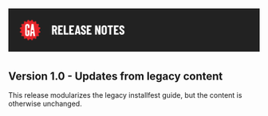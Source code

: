 # ![Release Notes](../assets/release-notes.png)

## Version 1.0 - Updates from legacy content

This release modularizes the legacy installfest guide, but the content is otherwise unchanged.
